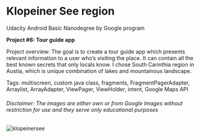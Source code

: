 # Klopeiner See region

Udacity Android Basic Nanodegree by Google program

**Project #6: Tour guide app**

Project overview: The goal is to create a tour guide app which presents relevant information to a user who’s visiting the place. It can contain all the best known secrets that only locals know. I chose South Carinthia region in Austia, which is unique combination of lakes and mountainous landscape.

Tags: multiscreen, custom java class, fragments, FragmentPagerAdapter, Arraylist, ArrayAdapter, ViewPager, ViewHolder, intent, Google Maps API

###### *Disclaimer: The images are either own or from Google Images without restriction for use and they serve only educational purposes*

![klopeinersee](https://user-images.githubusercontent.com/23049871/33477936-d6563dd0-d687-11e7-8e2b-37c3380c6fbf.gif)
